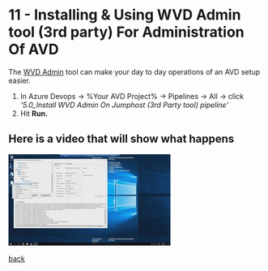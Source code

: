 # 11 - Installing & Using WVD Admin tool (3rd party) For Administration Of AVD

The [WVD Admin]([https://link](https://blog.itprocloud.de/Windows-Virtual-Desktop-Admin/)) tool can make your day to day operations of an AVD setup easier.

1. In Azure Devops -> %Your AVD Project% -> Pipelines -> All -> click *'5.0_Install WVD Admin On Jumphost (3rd Party tool) pipeline'*  
2. Hit **Run.**

## Here is a video that will show what happens

[![Installing WVD Admin pipeline](./wvdadmin.jpg)](https://youtu.be/m9f2HjdHlBY)

[back](../../README.md)
